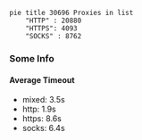 
```mermaid
pie title 30696 Proxies in list
    "HTTP" : 20880
    "HTTPS": 4093
    "SOCKS" : 8762
```

### Some Info
#### Average Timeout

- mixed: 3.5s
- http: 1.9s
- https: 8.6s
- socks: 6.4s